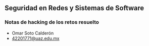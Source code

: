 
## **Seguridad en Redes y Sistemas de Software** 

### **Notas de hacking de los retos resuelto**


- Omar Soto Calderón
- 42201771@uaz.edu.mx

